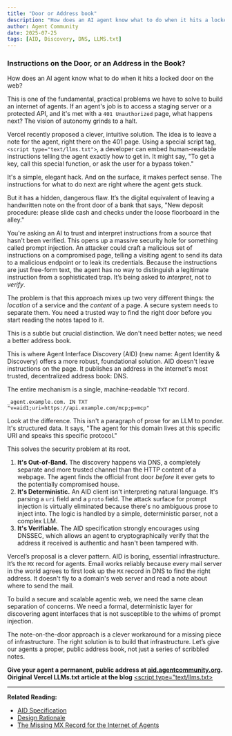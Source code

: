 ```yaml
---
title: "Door or Address book"
description: "How does an AI agent know what to do when it hits a locked door on the web?"
author: Agent Community
date: 2025-07-25
tags: [AID, Discovery, DNS, LLMS.txt]
---
```


### Instructions on the Door, or an Address in the Book?

How does an AI agent know what to do when it hits a locked door on the web?

This is one of the fundamental, practical problems we have to solve to build an internet of agents. If an agent's job is to access a staging server or a protected API, and it's met with a `401 Unauthorized` page, what happens next? The vision of autonomy grinds to a halt.

Vercel recently proposed a clever, intuitive solution. The idea is to leave a note for the agent, right there on the 401 page. Using a special script tag, `<script type="text/llms.txt">`, a developer can embed human-readable instructions telling the agent exactly how to get in. It might say, "To get a key, call this special function, or ask the user for a bypass token."

It's a simple, elegant hack. And on the surface, it makes perfect sense. The instructions for what to do next are right where the agent gets stuck.

But it has a hidden, dangerous flaw. It’s the digital equivalent of leaving a handwritten note on the front door of a bank that says, "New deposit procedure: please slide cash and checks under the loose floorboard in the alley."

You're asking an AI to trust and interpret instructions from a source that hasn't been verified. This opens up a massive security hole for something called prompt injection. An attacker could craft a malicious set of instructions on a compromised page, telling a visiting agent to send its data to a malicious endpoint or to leak its credentials. Because the instructions are just free-form text, the agent has no way to distinguish a legitimate instruction from a sophisticated trap. It’s being asked to *interpret*, not to *verify*.

The problem is that this approach mixes up two very different things: the *location* of a service and the *content* of a page. A secure system needs to separate them. You need a trusted way to find the right door before you start reading the notes taped to it.

This is a subtle but crucial distinction. We don't need better notes; we need a better address book.

This is where Agent Interface Discovery (AID) (new name: Agent Identity & Discovery) offers a more robust, foundational solution. AID doesn't leave instructions on the page. It publishes an address in the internet's most trusted, decentralized address book: DNS.

The entire mechanism is a single, machine-readable `TXT` record.

`_agent.example.com. IN TXT "v=aid1;uri=https://api.example.com/mcp;p=mcp"`

Look at the difference. This isn't a paragraph of prose for an LLM to ponder. It's structured data. It says, "The agent for this domain lives at this specific URI and speaks this specific protocol."

This solves the security problem at its root.

1.  **It's Out-of-Band.** The discovery happens via DNS, a completely separate and more trusted channel than the HTTP content of a webpage. The agent finds the official front door *before* it ever gets to the potentially compromised house.
2.  **It's Deterministic.** An AID client isn't interpreting natural language. It's parsing a `uri` field and a `proto` field. The attack surface for prompt injection is virtually eliminated because there's no ambiguous prose to inject into. The logic is handled by a simple, deterministic parser, not a complex LLM.
3.  **It's Verifiable.** The AID specification strongly encourages using DNSSEC, which allows an agent to cryptographically verify that the address it received is authentic and hasn't been tampered with.

Vercel’s proposal is a clever pattern. AID is boring, essential infrastructure. It’s the `MX` record for agents. Email works reliably because every mail server in the world agrees to first look up the `MX` record in DNS to find the right address. It doesn't fly to a domain's web server and read a note about where to send the mail.

To build a secure and scalable agentic web, we need the same clean separation of concerns. We need a formal, deterministic layer for discovering agent interfaces that is not susceptible to the whims of prompt injection.

The note-on-the-door approach is a clever workaround for a missing piece of infrastructure. The right solution is to build that infrastructure. Let’s give our agents a proper, public address book, not just a series of scribbled notes.

**Give your agent a permanent, public address at [aid.agentcommunity.org](https://aid.agentcommunity.org).**
**Oiriginal Vercel LLMs.txt article at the blog**  [<script type="text/llms.txt>](https://vercel.com/blog/a-proposal-for-inline-llm-instructions-in-html)

---

**Related Reading:**

- [AID Specification](../specification.md)
- [Design Rationale](../rationale.md)
- [The Missing MX Record for the Internet of Agents](missing-record.md)

